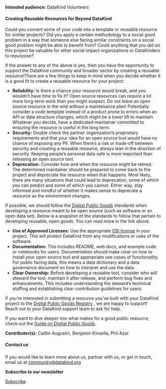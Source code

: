 




**Intended audience:**
DataKind Volunteers






#### Creating Reusable Resources for Beyond DataKind


Could you convert some of your code into a template or reusable resource for similar projects? Did you apply a certain methodology to a social good problem in a way that someone else facing similar constraints on a social good problem might be able to benefit from? Could anything that you did on this project be valuable for other social impact organizations or DataKinders to repurpose?


If the answer to any of the above is yes, then you have the opportunity to support the DataKind community and broader sector by creating a reusable resource!There are a few things to keep in mind when you decide whether it is a good fit to create a reusable resource for your project:


* **Reliability:** Is there a chance your resource would break, and you wouldn’t have time to fix it? Open source resources can require a lot more long\-term work than you might suspect. Do not leave an open source resource in the wild without a maintenance plan! Potentially consider a code template instead of a product prone to errors when an API or data structure changes, which might be a lower lift to maintain. Whatever you decide, have a dedicated maintainer committed to ensuring the resource is useful in the long term.
* **Security:** Double check the partner organization’s proprietary requirements and that your idea for an open source tool would have no chance of exposing any PII. When there’s a risk or trade\-off between security and creating a reusable resource, always lean in the direction of security. Keeping people’s personal data safe is more important than releasing an open source tool.
* **Deprecation:** Consider how and when the resource might be retired. The determined maintainer should be prepared to come back to the project and depreciate the resource when that happens. Most likely, there are many situations that could lead to deprecation, some of which you can predict and some of which you cannot. Either way, stay informed and mindful of whether it makes sense to deprecate a resource as the environment changes.


If possible, we should follow the [Digital Public Goods](https://digitalpublicgoods.net/standard/) standards when developing a resource meant to be open source (such as software or an open data set). Below is a snapshot of the standards to follow that pertain to developing reusable, open goods. You can read more in the link above.


* **Use of Approved Licenses:** Use the appropriate [OSI license](https://opensource.org/licenses) in your project. This will protect DataKind from any modifications or uses of the software.
* **Documentation:** This includes README, web docs, and example code or notebooks for users. Documentation should make clear on how to install your open source tool and appropriate use cases of functionality. For public facing data, this means a data dictionary and a data governance document on how to interpret and use the data.
* **Clear Ownership:** Before developing a reusable tool, consider who will steward the tool, maintain it after release, and perform bug fixes and enhancements. This includes understanding the steward’s technical staffing and establishing clear contribution guidelines for users.


If you’re interested in submitting a resource you’ve built with your DataKind project to the [Digital Public Goods Registry](https://digitalpublicgoods.net/registry/) , we are happy to support! Reach out to your DataKind support team to ask for help.


If you want to dive deeper into what makes for a good public resource, check out the [Guide on Digital Public Goods](https://docs.google.com/document/d/1vru3LY3mnHPMhD_iejPphx1-vpKw2SaidtqcOXw8zug/edit).



 **Contributer(s):** Caitlin Augustin, Benjamin Kinsella, Phil Azar







##### Contact us


If you would like to learn more about us, partner with us, or get in touch, email us at community@datakind.org



 
**Subscribe to our newsletter**
  

[Subscribe](https://www.datakind.org/subscribe/)



